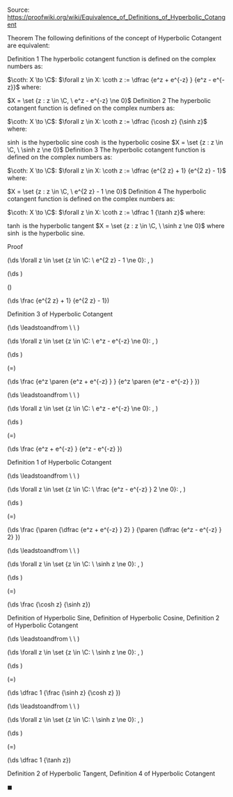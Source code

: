 # 

Source: https://proofwiki.org/wiki/Equivalence_of_Definitions_of_Hyperbolic_Cotangent



Theorem
The following definitions of the concept of Hyperbolic Cotangent are equivalent:

Definition 1
The hyperbolic cotangent function is defined on the complex numbers as:

$\coth: X \to \C$:
$\forall z \in X: \coth z := \dfrac {e^z + e^{-z} } {e^z - e^{-z}}$
where:

$X = \set {z : z \in \C, \ e^z - e^{-z} \ne 0}$
Definition 2
The hyperbolic cotangent function is defined on the complex numbers as:

$\coth: X \to \C$:
$\forall z \in X: \coth z := \dfrac {\cosh z} {\sinh z}$
where:

$\sinh$ is the hyperbolic sine
$\cosh$ is the hyperbolic cosine
$X = \set {z : z \in \C, \ \sinh z \ne 0}$
Definition 3
The hyperbolic cotangent function is defined on the complex numbers as:

$\coth: X \to \C$:
$\forall z \in X: \coth z := \dfrac {e^{2 z} + 1} {e^{2 z} - 1}$
where:

$X = \set {z : z \in \C, \ e^{2 z} - 1 \ne 0}$
Definition 4
The hyperbolic cotangent function is defined on the complex numbers as:

$\coth: X \to \C$:
$\forall z \in X: \coth z := \dfrac 1 {\tanh z}$
where:

$\tanh$ is the hyperbolic tangent
$X = \set {z : z \in \C, \ \sinh z \ne 0}$
where $\sinh$ is the hyperbolic sine.


Proof









\(\ds \forall z \in \set {z \in \C: \ e^{2 z} - 1 \ne 0}: \, \)



\(\ds \)

\(\)







\(\ds \frac {e^{2 z} + 1} {e^{2 z} - 1}\)





Definition 3 of Hyperbolic Cotangent








\(\ds \leadstoandfrom \ \ \)

\(\ds \forall z \in \set {z \in \C: \ e^z - e^{-z} \ne 0}: \, \)



\(\ds \)

\(=\)







\(\ds \frac {e^z \paren {e^z + e^{-z} } } {e^z \paren {e^z - e^{-z} } }\)














\(\ds \leadstoandfrom \ \ \)

\(\ds \forall z \in \set {z \in \C: \ e^z - e^{-z} \ne 0}: \, \)



\(\ds \)

\(=\)







\(\ds \frac {e^z + e^{-z} } {e^z - e^{-z} }\)





Definition 1 of Hyperbolic Cotangent








\(\ds \leadstoandfrom \ \ \)

\(\ds \forall z \in \set {z \in \C: \ \frac {e^z - e^{-z} } 2 \ne 0}: \, \)



\(\ds \)

\(=\)







\(\ds \frac {\paren {\dfrac {e^z + e^{-z} } 2} } {\paren {\dfrac {e^z - e^{-z} } 2} }\)














\(\ds \leadstoandfrom \ \ \)

\(\ds \forall z \in \set {z \in \C: \ \sinh z \ne 0}: \, \)



\(\ds \)

\(=\)







\(\ds \frac {\cosh z} {\sinh z}\)





Definition of Hyperbolic Sine, Definition of Hyperbolic Cosine, Definition 2 of Hyperbolic Cotangent








\(\ds \leadstoandfrom \ \ \)

\(\ds \forall z \in \set {z \in \C: \ \sinh z \ne 0}: \, \)



\(\ds \)

\(=\)







\(\ds \dfrac 1 {\frac {\sinh z} {\cosh z} }\)














\(\ds \leadstoandfrom \ \ \)

\(\ds \forall z \in \set {z \in \C: \ \sinh z \ne 0}: \, \)



\(\ds \)

\(=\)







\(\ds \dfrac 1 {\tanh z}\)





Definition 2 of Hyperbolic Tangent, Definition 4 of Hyperbolic Cotangent



$\blacksquare$





